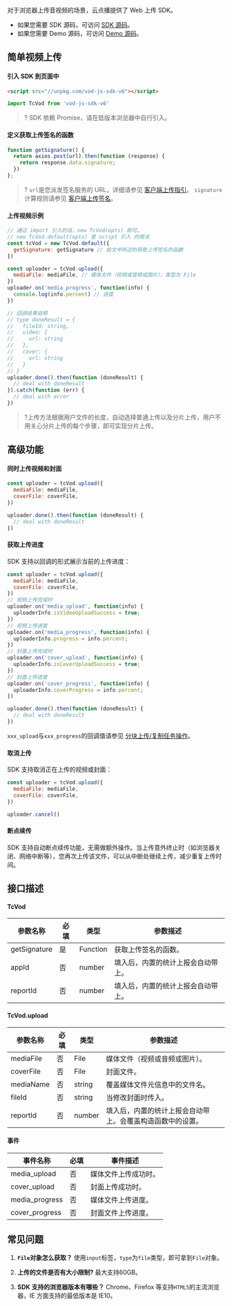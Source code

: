 对于浏览器上传音视频的场景，云点播提供了 Web 上传 SDK。

- 如果您需要 SDK 源码，可访问 [SDK 源码](https://tencentyun.github.io/vod-js-sdk-v6/)。
- 如果您需要 Demo 源码，可访问 [Demo 源码](https://github.com/tencentyun/vod-js-sdk-v6/blob/master/docs/index.html)。

## 简单视频上传

#### 引入 SDK 到页面中

```html
<script src="//unpkg.com/vod-js-sdk-v6"></script>
```

```js
import TcVod from 'vod-js-sdk-v6'
```

>? SDK 依赖 Promise，请在低版本浏览器中自行引入。

####  定义获取上传签名的函数

```js
function getSignature() {
  return axios.post(url).then(function (response) {
    return response.data.signature;
  })
};
```

>? `url`是您派发签名服务的 URL，详细请参见 [客户端上传指引](/document/product/266/9219)。
> `signature`计算规则请参见 [客户端上传签名](/document/product/266/9221)。

####  上传视频示例



```js
// 通过 import 引入的话，new TcVod(opts) 即可。
// new TcVod.default(opts) 是 script 引入 的用法
const tcVod = new TcVod.default({
  getSignature: getSignature // 前文中所述的获取上传签名的函数
})

const uploader = tcVod.upload({
  mediaFile: mediaFile, // 媒体文件（视频或音频或图片），类型为 File
})
uploader.on('media_progress', function(info) {
  console.log(info.percent) // 进度
})

// 回调结果说明
// type doneResult = {
//   fileId: string,
//   video: {
//     url: string
//   },
//   cover: {
//     url: string
//   }
// }
uploader.done().then(function (doneResult) {
  // deal with doneResult
}).catch(function (err) {
  // deal with error
})


```

>?上传方法根据用户文件的长度，自动选择普通上传以及分片上传，用户不用关心分片上传的每个步骤，即可实现分片上传。

## 高级功能

#### 同时上传视频和封面

```js
const uploader = tcVod.upload({
  mediaFile: mediaFile,
  coverFile: coverFile,
})

uploader.done().then(function (doneResult) {
  // deal with doneResult
})
```

#### 获取上传进度

SDK 支持以回调的形式展示当前的上传进度：

```js
const uploader = tcVod.upload({
  mediaFile: mediaFile,
  coverFile: coverFile,
})
// 视频上传完成时
uploader.on('media_upload', function(info) {
  uploaderInfo.isVideoUploadSuccess = true;
})
// 视频上传进度
uploader.on('media_progress', function(info) {
  uploaderInfo.progress = info.percent;
})
// 封面上传完成时
uploader.on('cover_upload', function(info) {
  uploaderInfo.isCoverUploadSuccess = true;
})
// 封面上传进度
uploader.on('cover_progress', function(info) {
  uploaderInfo.coverProgress = info.percent;
})

uploader.done().then(function (doneResult) {
  // deal with doneResult
})
```

`xxx_upload`与`xxx_progress`的回调值请参见 [分块上传/复制任务操作]( https://cloud.tencent.com/document/product/436/35649#.E5.88.86.E7.89.87.E4.B8.8A.E4.BC.A0.E5.AF.B9.E8.B1.A1)。

#### 取消上传

SDK 支持取消正在上传的视频或封面：

```js
const uploader = tcVod.upload({
  mediaFile: mediaFile,
  coverFile: coverFile,
})

uploader.cancel()
```

#### 断点续传

SDK 支持自动断点续传功能，无需做额外操作。当上传意外终止时（如浏览器关闭、网络中断等），您再次上传该文件，可以从中断处继续上传，减少重复上传时间。

## 接口描述

#### TcVod

| 参数名称         | 必填   | 类型       | 参数描述      |
| ------------ | ---- | -------- | --------- |
| getSignature    | 是    | Function     | 获取上传签名的函数。  |
| appId    | 否    | number     | 填入后，内置的统计上报会自动带上。  |
| reportId    | 否    | number     | 填入后，内置的统计上报会自动带上。  |

#### TcVod.upload

| 参数名称         | 必填   | 类型       | 参数描述      |
| ------------ | ---- | -------- | --------- |
| mediaFile    | 否    | File     | 媒体文件（视频或音频或图片）。  |
| coverFile    | 否    | File     | 封面文件。  |
| mediaName    | 否    | string     | 覆盖媒体文件元信息中的文件名。  |
| fileId    | 否    | string     | 当修改封面时传入。  |
| reportId    | 否    | number     | 填入后，内置的统计上报会自动带上。会覆盖构造函数中的设置。  |

#### 事件

| 事件名称         | 必填   |  事件描述      |
| ------------ | ---- |  --------- |
| media_upload    | 否    |  媒体文件上传成功时。  |
| cover_upload    | 否    |  封面上传成功时。  |
| media_progress    | 否    |  媒体文件上传进度。  |
| cover_progress    | 否    |  封面文件上传进度。  |

## 常见问题

1. **`File`对象怎么获取？**
使用`input`标签，`type`为`file`类型，即可拿到`File`对象。

2. **上传的文件是否有大小限制?**
最大支持60GB。

3. **SDK 支持的浏览器版本有哪些？**
Chrome、Firefox 等支持`HTML5`的主流浏览器，IE 方面支持的最低版本是 IE10。


